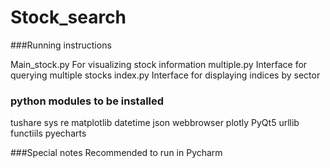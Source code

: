 # Stock_search
###Running instructions

Main_stock.py
For visualizing stock information
multiple.py
Interface for querying multiple stocks
index.py
Interface for displaying indices by sector

### python modules to be installed
tushare
sys
re
matplotlib
datetime
json
webbrowser
plotly
PyQt5
urllib
functiils
pyecharts

###Special notes
Recommended to run in Pycharm
